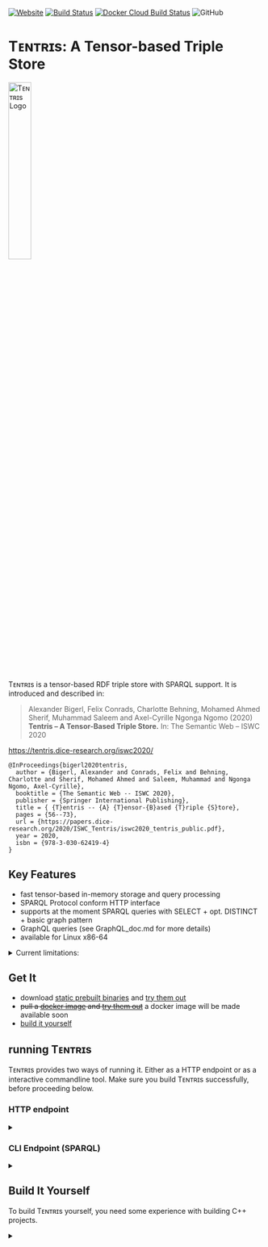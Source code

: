 [![Website](https://img.shields.io/website?up_message=tentris&url=https%3A%2F%2Ftentris.dice-research.org%2F)](https://tentris.dice-research.org/) [![Build Status](https://travis-ci.com/dice-group/tentris.svg)](https://travis-ci.com/dice-group/tentris) [![Docker Cloud Build Status](https://img.shields.io/docker/cloud/build/dicegroup/tentris_server)](https://hub.docker.com/repository/docker/dicegroup/tentris_server) ![GitHub](https://img.shields.io/github/license/dice-group/tentris)  

# Tᴇɴᴛʀɪs: A Tensor-based Triple Store 

<p><img src = "https://tentris.dice-research.org/iswc2020/assets/img/Tentris_logo.svg" alt = "Tᴇɴᴛʀɪs Logo" width = "30%" align = "center"></p>

Tᴇɴᴛʀɪs is a tensor-based RDF triple store with SPARQL support. It is introduced and described in:
> Alexander Bigerl, Felix Conrads, Charlotte Behning, Mohamed Ahmed Sherif, Muhammad Saleem and Axel-Cyrille Ngonga Ngomo (2020) **Tentris – A Tensor-Based Triple Store.** In: The Semantic Web – ISWC 2020

https://tentris.dice-research.org/iswc2020/

```
@InProceedings{bigerl2020tentris,
  author = {Bigerl, Alexander and Conrads, Felix and Behning, Charlotte and Sherif, Mohamed Ahmed and Saleem, Muhammad and Ngonga Ngomo, Axel-Cyrille},
  booktitle = {The Semantic Web -- ISWC 2020},
  publisher = {Springer International Publishing},
  title = { {T}entris -- {A} {T}ensor-{B}ased {T}riple {S}tore},
  pages = {56--73},
  url = {https://papers.dice-research.org/2020/ISWC_Tentris/iswc2020_tentris_public.pdf},
  year = 2020,
  isbn = {978-3-030-62419-4}
}
```

</details>

## Key Features
* fast tensor-based in-memory storage and query processing
* SPARQL Protocol conform HTTP interface
* supports at the moment SPARQL queries with SELECT + opt. DISTINCT + basic graph pattern
* GraphQL queries (see GraphQL_doc.md for more details)
* available for Linux x86-64 

<details><summary>Current limitations: </summary>

* no persistance
* SPARQL support limited to SELECT + opt. DISTINCT + basic graph pattern
* data loading only possible at startup

</details>

## Get It
* download [static prebuilt binaries](https://github.com/dice-group/tentris/releases) and [try them out](#running-tentris)
* <s>pull a [docker image](https://hub.docker.com/repository/docker/dicegroup/tentris_server) and [try them out](#docker)</s> a docker image will be made available soon
* [build it yourself](#build-it-yourself)

## running Tᴇɴᴛʀɪs 
Tᴇɴᴛʀɪs provides two ways of running it. Either as a HTTP endpoint or as a interactive commandline tool. Make sure you build Tᴇɴᴛʀɪs successfully, before proceeding below.
### HTTP endpoint
<details><summary> </summary>


#### Start
To start Tᴇɴᴛʀɪs as a HTTP endpoint run
```
tentris_server -p 9080 -f my_nt_file.nt
```
to load the data from the provided `.nt` file and serve SPARQL endpoint at port 9080. 
For more options commandline options see ` tentris_server --help`. 

#### Query
The endpoint may now be queried locally at: `127.0.0.1:9080/sparql?query=*your query*`. 

*Notice*: the query string `*your query*` must be URL encoded. 
You can use any online URL encoder like <https://meyerweb.com/eric/tools/dencoder>.   

An additional endpoint is provided at `127.0.0.1:9080/stream` using chunk encoded HTTP response. This endpoint should be used for very large responses (>1mio results).

For GraphQL, we provide two additional endpoints:
  - 127.0.0.1:9080/graphqlschema, which accepts POST requests is used to define the GraphQL schema
  - 127.0.0.1:9080/graphql?query=*your query", which accepts GraphQL queries (GET requests).

#### Usage Example (SPARQL)

Consider the query below against a [SP²Bench](http://dbis.informatik.uni-freiburg.de/forschung/projekte/SP2B/) data set:
``` 
PREFIX rdf:   <http://www.w3.org/1999/02/22-rdf-syntax-ns#>
PREFIX bench: <http://localhost/vocabulary/bench/>

SELECT DISTINCT ?article
WHERE {
  ?article rdf:type bench:Article .
  ?article ?property ?value 
}
```

To run the query start Tᴇɴᴛʀɪs with: 
```
tentris_server -p 3030 -f sp2b.nt 
```

Now, visit the following IRI in a browser to send the query to your Tᴇɴᴛʀɪs endpoint:

<http://127.0.0.1:3030/sparql?query=PREFIX%20rdf%3A%20%20%20%3Chttp%3A%2F%2Fwww.w3.org%2F1999%2F02%2F22-rdf-syntax-ns%23%3E%0APREFIX%20bench%3A%20%3Chttp%3A%2F%2Flocalhost%2Fvocabulary%2Fbench%2F%3E%0A%0ASELECT%20DISTINCT%20%3Farticle%0AWHERE%20%7B%0A%20%20%3Farticle%20rdf%3Atype%20bench%3AArticle%20.%0A%20%20%3Farticle%20%3Fproperty%20%3Fvalue%20%0A%7D>


#### Usage Example (GraphQL)
For this example, we use an excerpt from the [SP²Bench](http://dbis.informatik.uni-freiburg.de/forschung/projekte/SP2B/) dataset (i.e., the file ./tests/data/test.nt).

We first start Tᴇɴᴛʀɪs with:

```
tentris_server -p 9080 -f ./tests/data/test.nt
```

Then, we upload a GraphQL schema capturing the data via a POST request:
```
curl -F "schema=@./tests/data/schema.graphql" 127.0.0.1:9080/graphqlschema
```

We can now issue the GraphQL query
```
{
  articles {
    title
    journal {
        number
        volume
    }
  }
}
```
as follows:
```
curl -G --data-urlencode 'query={ articles { title journal { number volume } } }' '127.0.0.1:9080/graphql'
```
</details>

### CLI Endpoint (SPARQL)

<details><summary> </summary>

For small experiments it is sometimes more convenient to use a commandline tool for querying an RDF graph. 
Therefore, Tᴇɴᴛʀɪs provides a commandline interface.  

To start Tᴇɴᴛʀɪs as a interactive commandline tool, run:
```
tentris_terminal -f my_nt_file.nt
```

After the RDF data from `my_nt_file.nt` is loaded, you type your query and hit ENTER. After the result was printed, you can enter your next query. 

For more commandline options see `tentris_terminal --help`.

</details>


[//]: # (## Docker)

[//]: # ()
[//]: # (Using the Tᴇɴᴛʀɪs docker image is really easy. Find necessary steps below.)

[//]: # ()
[//]: # (<details><summary> </summary>)

[//]: # ()
[//]: # (* A docker image is available on [docker hub]&#40;https://hub.docker.com/r/dicegroup/tentris_server&#41;. Get it with )

[//]: # (    ```shell script)

[//]: # (    docker pull dicegroup/tentris_server)

[//]: # (    ```)

[//]: # (* To show the available commandline options, run)

[//]: # (    ```shell script)

[//]: # (    docker run --rm dicegroup/tentris_server --help)

[//]: # (    ```)

[//]: # (* Tᴇɴᴛʀɪs uses by default the port 9080, so make sure you forward it, e.g. )

[//]: # (    ```shell script)

[//]: # (    docker run --publish=9080:9080 dicegroup/tentris_server)

[//]: # (    ```)

[//]: # (* To load data, mount its enclosing directory to the container and tell Tᴇɴᴛʀɪs, to load it:)

[//]: # (    ```shell script)

[//]: # (    docker run -v /localfolder:/datasets --publish=9080:9080 dicegroup/tentris_server -f /datasets/yourRDFfile.nt)

[//]: # (    ```)

[//]: # (* By default, Tᴇɴᴛʀɪs writes logs to the `/tentris` in the container. To make logs available outside the container, you can mount them as well:)

[//]: # (    ```shell script)

[//]: # (    docker run -v /local-log-dir:/tentris --publish=9080:9080 dicegroup/tentris_server)

[//]: # (    ```)

[//]: # (* The other command-line tools `tentris_terminal`, `ids2hypertrie` and `ids2hypertrie` are also available in the container. Run them like:)

[//]: # (    ```shell script)

[//]: # (    docker run -it  dicegroup/tentris_server tentris_terminal)

[//]: # (    ```)

[//]: # (</details>    )

## Build It Yourself

To build Tᴇɴᴛʀɪs yourself, you need some experience with building C++ projects.

<details><summary> </summary>


### Build Tools

Tᴇɴᴛʀɪs is known to build successfully on Ubuntu 20.04 and newer. 
Building was tested with GCC 10 and clang 10. 

The following packages are required to build Tᴇɴᴛʀɪs:
```
sudo apt install build-essential uuid-dev g++-10 git openjdk-8-jdk python3-pip python3-setuptools python3-wheel
```
Additionally, a recent version of conan is required: 
```
pip3 install --user conan
```

### Dependencies
Most required dependencies are installed via conan. Therefore, Add the respective remotes:
```shell script
conan remote add dice-group https://conan.dice-research.org/artifactory/api/conan/tentris
```
Additionally, a statically linked version of the [Serd](https://drobilla.net/software/serd) library is required. As the packages in the deb/rpm repositories include only a dynamic library, we need to compile it manually:
```shell script
git clone --branch v0.30.2 https://gitlab.com/drobilla/serd.git
cd serd
git submodule update --init --recursive
./waf configure --static
sudo ./waf install
cd -
```
### Pull & Build
After you installed all dependencies, you are ready to build Tᴇɴᴛʀɪs. 
Make sure you are connected to the internet as Tᴇɴᴛʀɪs downloads things at several points throughout the build processes.

If you did not so far, clone Tᴇɴᴛʀɪs:
```
git clone https://github.com/dice-group/tentris.git
```
Make sure you are in the cloned folder:
```
cd tentris
```
Now, make a build directory and enter it.
```shell script
mkdir build 
cd build
```
Get and build the dependencies with conan:
```shell script
conan install .. --build=missing --settings compiler.libcxx="libstdc++11"
```
Generate the build skripts with CMAKE and run the build:
```shell script
cmake -G "Unix Makefiles" -DCMAKE_BUILD_TYPE=Release .. 
make -j tentris_server tentris_terminal
```
Now is the time to get yourself a coffee. In about 
When you build Tᴇɴᴛʀɪs for the first time, it will take some time. 

The binaries will be located at `tentris/build/bin`. 

### Debug & Test
To compile Tᴇɴᴛʀɪs with debugging symbols, proceed as above but change the cmake command to `cmake -G "Unix Makefiles" -DCMAKE_BUILD_TYPE=Debug .. `.

To compile the tests, run `cmake -G "Unix Makefiles" -DCMAKE_BUILD_TYPE=Debug -DTENTRIS_BUILD_TESTS=True .. ` for debugging or `cmake -G "Unix Makefiles" -DCMAKE_BUILD_TYPE=Release -DTENTRIS_BUILD_TESTS=True .. ` for release.

</details>  
